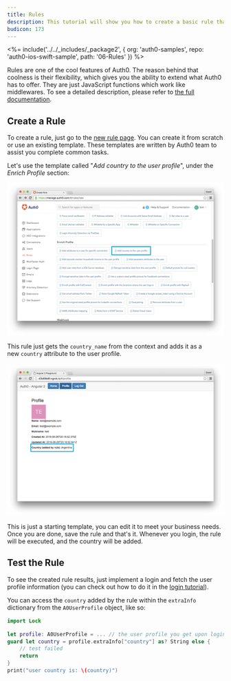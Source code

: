 ```yaml
---
title: Rules
description: This tutorial will show you how to create a basic rule that you can use in your app.
budicon: 173
---
```


<%= include('../../_includes/_package2', {
  org: 'auth0-samples',
  repo: 'auth0-ios-swift-sample',
  path: '06-Rules'
}) %>

Rules are one of the cool features of Auth0. The reason behind that coolness is their flexibility, which gives you the ability to extend what Auth0 has to offer. They are just JavaScript functions which work like middlewares. To see a detailed description, please refer to [the full documentation](/rules).

## Create a Rule

To create a rule, just go to the [new rule page](${manage_url}/#/rules/new). You can create it from scratch or use an existing template. These templates are written by Auth0 team to assist you complete common tasks.

Let's use the template called "*Add country to the user profile*", under the *Enrich Profile* section:

![Add country template](/media/articles/rules/rule-choose-add-country-template.png)

This rule just gets the `country_name` from the context and adds it as a new `country` attribute to the user profile.

![Country rule sample](/media/articles/angularjs2/rule-country-show.png)

This is just a starting template, you can edit it to meet your business needs. Once you are done, save the rule and that's it. Whenever you login, the rule will be executed, and the country will be added.

## Test the Rule

To see the created rule results, just implement a login and fetch the user profile information (you can check out how to do it in the [login tutorial](01-login)).

You can access the `country` added by the rule within the `extraInfo` dictionary from the `A0UserProfile` object, like so:

```swift
import Lock
```

```swift
let profile: A0UserProfile = ... // the user profile you get upon login
guard let country = profile.extraInfo["country"] as? String else {
    // test failed
    return
}
print("user country is: \(country)")
```
